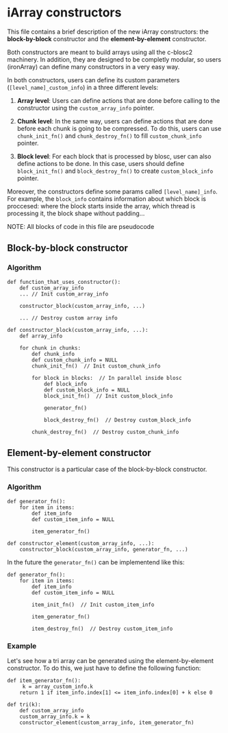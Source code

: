 # iArray constructors

This file contains a brief description of the new iArray constructors: the **block-by-block** constructor and the **element-by-element** constructor.

Both constructors are meant to build arrays using all the c-blosc2 machinery.
In addition, they are designed to be completly modular, so users (ironArray) can define many constructors in a very easy way.


In both constructors, users can define its custom parameters (`[level_name]_custom_info`) in a three different levels:

1. **Array level**: Users can define actions that are done before calling to the constructor using the `custom_array_info` pointer.

2. **Chunk level**: In the same way, users can define actions that are done before each chunk is going to be compressed. To do this, users can use `chunk_init_fn()` and `chunk_destroy_fn()` to fill `custom_chunk_info` pointer.

3. **Block level**: For each block that is processed by blosc, user can also define actions to be done. In this case, users should define `block_init_fn()` and `block_destroy_fn()` to create `custom_block_info` pointer.


Moreover, the constructors define some params called `[level_name]_info`.
For example, the `block_info` contains information about which block is proccesed: where the block starts inside the array, which thread is processing it, the block shape without padding...

NOTE: All blocks of code in this file are pseudocode
## Block-by-block constructor

### Algorithm

```
def function_that_uses_constructor():
    def custom_array_info
    ... // Init custom_array_info

    constructor_block(custom_array_info, ...)

    ... // Destroy custom array info

```

```
def constructor_block(custom_array_info, ...):
    def array_info
    
    for chunk in chunks:
        def chunk_info
        def custom_chunk_info = NULL
        chunk_init_fn()  // Init custom_chunk_info
        
        for block in blocks:  // In parallel inside blosc
            def block_info
            def custom_block_info = NULL
            block_init_fn()  // Init custom_block_info

            generator_fn()

            block_destroy_fn()  // Destroy custom_block_info
        
        chunk_destroy_fn()  // Destroy custom_chunk_info

```

## Element-by-element constructor

This constructor is a particular case of the block-by-block constructor.

### Algorithm

```
def generator_fn():
    for item in items:
        def item_info
        def custom_item_info = NULL

        item_generator_fn()

```

```
def constructor_element(custom_array_info, ...):
    constructor_block(custom_array_info, generator_fn, ...)
```



In the future the `generator_fn()` can be implementend like this:

```
def generator_fn():
    for item in items:
        def item_info
        def custom_item_info = NULL

        item_init_fn()  // Init custom_item_info

        item_generator_fn()

        item_destroy_fn()  // Destroy custom_item_info

```

### Example

Let's see how a tri array can be generated using the element-by-element constructor.
To do this, we just have to define the following function:

```
def item_generator_fn():
     k = array_custom_info.k
    return 1 if item_info.index[1] <= item_info.index[0] + k else 0
```

```
def tri(k):
    def custom_array_info
    custom_array_info.k = k
    constructor_element(custom_array_info, item_generator_fn)
```

